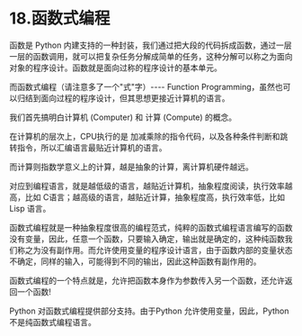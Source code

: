 # 18.函数式编程

函数是 Python 内建支持的一种封装，我们通过把大段的代码拆成函数，通过一层一层的函数调用，就可以把复杂任务分解成简单的任务，这种分解可以称之为面向对象的程序设计。函数就是面向过称的程序设计的基本单元。

而函数式编程（请注意多了一个"式"字）---- Function Programming，虽然也可以归结到面向过程的程序设计，但其思想更接近计算机的语言。

我们首先搞明白计算机 (Computer) 和 计算 (Compute) 的概念。

在计算机的层次上，CPU执行的是 加减乘除的指令代码，以及各种条件判断和跳转指令，所以汇编语言最贴近计算机的语言。

而计算则指数学意义上的计算，越是抽象的计算，离计算机硬件越远。

对应到编程语言，就是越低级的语言，越贴近计算机，抽象程度阅读，执行效率越高，比如 C语言；越高级的语言，越贴近计算，抽象程度高，执行效率低，比如 Lisp 语言。

函数式编程就是一种抽象程度很高的编程范式，纯粹的函数式编程语言编写的函数没有变量，因此，任意一个函数，只要输入确定，输出就是确定的，这种纯函数我们称之为没有副作用。而允许使用变量的程序设计语言，由于函数内部的变量状态不确定，同样的输入，可能得到不同的输出，因此这种函数有副作用的。

函数式编程的一个特点就是，允许把函数本身作为参数传入另一个函数，还允许返回一个函数!

Python 对函数式编程提供部分支持。由于Python 允许使用变量，因此，Python不是纯函数式编程语言。

